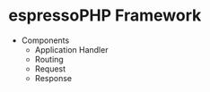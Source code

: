 # espressoPHP Framework

- Components
  - Application Handler
  - Routing
  - Request
  - Response
  